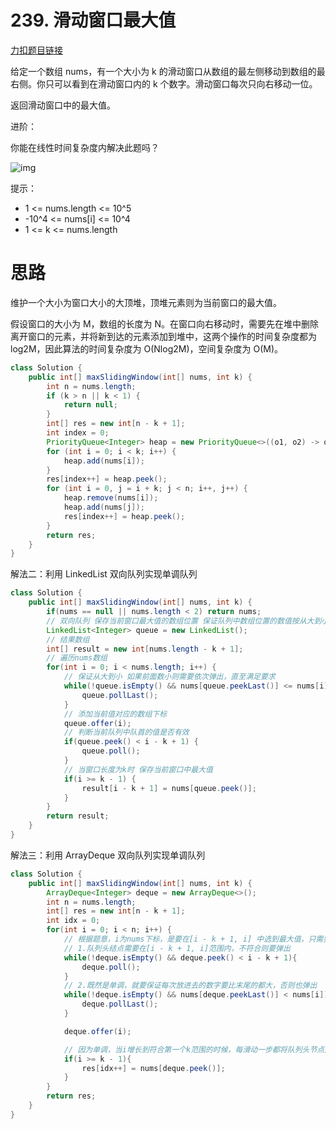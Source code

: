 # 239. 滑动窗口最大值

[力扣题目链接](https://leetcode-cn.com/problems/sliding-window-maximum/)

给定一个数组 nums，有一个大小为 k 的滑动窗口从数组的最左侧移动到数组的最右侧。你只可以看到在滑动窗口内的 k 个数字。滑动窗口每次只向右移动一位。

返回滑动窗口中的最大值。

进阶：

你能在线性时间复杂度内解决此题吗？

![img](https://typora-gao-pic.oss-cn-beijing.aliyuncs.com/239.%E6%BB%91%E5%8A%A8%E7%AA%97%E5%8F%A3%E6%9C%80%E5%A4%A7%E5%80%BC.png)

提示：

- 1 <= nums.length <= 10^5
- -10^4 <= nums[i] <= 10^4
- 1 <= k <= nums.length

# 思路

维护一个大小为窗口大小的大顶堆，顶堆元素则为当前窗口的最大值。

假设窗口的大小为 M，数组的长度为 N。在窗口向右移动时，需要先在堆中删除离开窗口的元素，并将新到达的元素添加到堆中，这两个操作的时间复杂度都为 log2M，因此算法的时间复杂度为 O(Nlog2M)，空间复杂度为 O(M)。

```java
class Solution {
    public int[] maxSlidingWindow(int[] nums, int k) {
        int n = nums.length;
        if (k > n || k < 1) {
            return null;
        }
        int[] res = new int[n - k + 1];
        int index = 0;
        PriorityQueue<Integer> heap = new PriorityQueue<>((o1, o2) -> o2 - o1);
        for (int i = 0; i < k; i++) {
            heap.add(nums[i]);
        }
        res[index++] = heap.peek();
        for (int i = 0, j = i + k; j < n; i++, j++) {
            heap.remove(nums[i]);
            heap.add(nums[j]);
            res[index++] = heap.peek();
        }
        return res;
    }
}
```

解法二：利用 LinkedList 双向队列实现单调队列

```java
class Solution {
    public int[] maxSlidingWindow(int[] nums, int k) {
        if(nums == null || nums.length < 2) return nums;
        // 双向队列 保存当前窗口最大值的数组位置 保证队列中数组位置的数值按从大到小排序
        LinkedList<Integer> queue = new LinkedList();
        // 结果数组
        int[] result = new int[nums.length - k + 1];
        // 遍历nums数组
        for(int i = 0; i < nums.length; i++) {
            // 保证从大到小 如果前面数小则需要依次弹出，直至满足要求
            while(!queue.isEmpty() && nums[queue.peekLast()] <= nums[i]) {
                queue.pollLast();
            }
            // 添加当前值对应的数组下标
            queue.offer(i);
            // 判断当前队列中队首的值是否有效
            if(queue.peek() < i - k + 1) {
                queue.poll();   
            } 
            // 当窗口长度为k时 保存当前窗口中最大值
            if(i >= k - 1) {
                result[i - k + 1] = nums[queue.peek()];
            }
        }
        return result;
    }
}
```

解法三：利用 ArrayDeque 双向队列实现单调队列

```java
class Solution {
    public int[] maxSlidingWindow(int[] nums, int k) {
        ArrayDeque<Integer> deque = new ArrayDeque<>();
        int n = nums.length;
        int[] res = new int[n - k + 1];
        int idx = 0;
        for(int i = 0; i < n; i++) {
            // 根据题意，i为nums下标，是要在[i - k + 1, i] 中选到最大值，只需要保证两点
            // 1.队列头结点需要在[i - k + 1, i]范围内，不符合则要弹出
            while(!deque.isEmpty() && deque.peek() < i - k + 1){
                deque.poll();
            }
            // 2.既然是单调，就要保证每次放进去的数字要比末尾的都大，否则也弹出
            while(!deque.isEmpty() && nums[deque.peekLast()] < nums[i]) {
                deque.pollLast();
            }

            deque.offer(i);

            // 因为单调，当i增长到符合第一个k范围的时候，每滑动一步都将队列头节点放入结果就行了
            if(i >= k - 1){
                res[idx++] = nums[deque.peek()];
            }
        }
        return res;
    }
}
```

